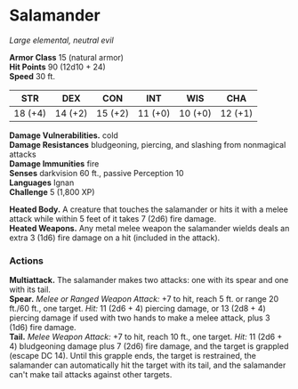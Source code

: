 # Salamander 
_Large elemental, neutral evil_

**Armor Class** 15 (natural armor)    
**Hit Points** 90 (12d10 + 24)    
**Speed** 30 ft. 

| STR     | DEX     | CON     | INT     | WIS     | CHA     |
|---------|---------|---------|---------|---------|---------|
| 18 (+4) | 14 (+2) | 15 (+2) | 11 (+0) | 10 (+0) | 12 (+1) |

**Damage Vulnerabilities.** cold    
**Damage Resistances** bludgeoning, piercing, and slashing from nonmagical attacks    
**Damage Immunities** fire    
**Senses** darkvision 60 ft., passive Perception 10    
**Languages** Ignan    
**Challenge** 5 (1,800 XP) 

**Heated Body.** A creature that touches the salamander or hits it with a melee attack while within 5 feet of it takes 7 (2d6) fire damage.    
**Heated Weapons.** Any metal melee weapon the salamander wields deals an extra 3 (1d6) fire damage on a hit (included in the attack). 

### Actions 
**Multiattack.** The salamander makes two attacks: one with its spear and one with its tail.    
**Spear.** _Melee or _Ranged Weapon Attack:__ +7 to hit, reach 5 ft. or range 20 ft./60 ft., one target. _Hit:_ 11 (2d6 + 4) piercing damage, or 13 (2d8 + 4) piercing damage if used with two hands to make a melee attack, plus 3 (1d6) fire damage.    
**Tail.** _Melee Weapon Attack:_ +7 to hit, reach 10 ft., one target. _Hit:_ 11 (2d6 + 4) bludgeoning damage plus 7 (2d6) fire damage, and the target is grappled (escape DC 14). Until this grapple ends, the target is restrained, the salamander can automatically hit the target with its tail, and the salamander can't make tail attacks against other targets.
